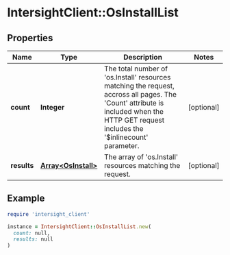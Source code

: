 # IntersightClient::OsInstallList

## Properties

| Name | Type | Description | Notes |
| ---- | ---- | ----------- | ----- |
| **count** | **Integer** | The total number of &#39;os.Install&#39; resources matching the request, accross all pages. The &#39;Count&#39; attribute is included when the HTTP GET request includes the &#39;$inlinecount&#39; parameter. | [optional] |
| **results** | [**Array&lt;OsInstall&gt;**](OsInstall.md) | The array of &#39;os.Install&#39; resources matching the request. | [optional] |

## Example

```ruby
require 'intersight_client'

instance = IntersightClient::OsInstallList.new(
  count: null,
  results: null
)
```

